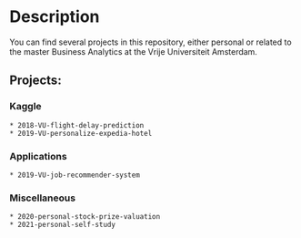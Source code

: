 # Description
You can find several projects in this repository, either personal or related to the master Business Analytics at the Vrije Universiteit Amsterdam.

## Projects:
### Kaggle
	* 2018-VU-flight-delay-prediction
	* 2019-VU-personalize-expedia-hotel
### Applications
	* 2019-VU-job-recommender-system
### Miscellaneous
	* 2020-personal-stock-prize-valuation
	* 2021-personal-self-study
 